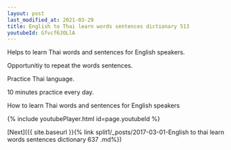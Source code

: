 ```yaml
---
layout: post
last_modified_at: 2021-03-29
title: English to Thai learn words sentences dictionary 513 
youtubeId: Gfvcf6JOLlA
---
```

 
 
Helps to learn Thai words and sentences for English speakers.

Opportunitiy to repeat the words sentences. 

Practice Thai language. 
 
10 minutes practice every day. 
 
How to learn Thai words and sentences for English speakers 
 
{% include youtubePlayer.html id=page.youtubeId %}
 
 
[Next]({{ site.baseurl }}{% link  split1/_posts/2017-03-01-English to thai learn words sentences dictionary 637 .md%})
 
